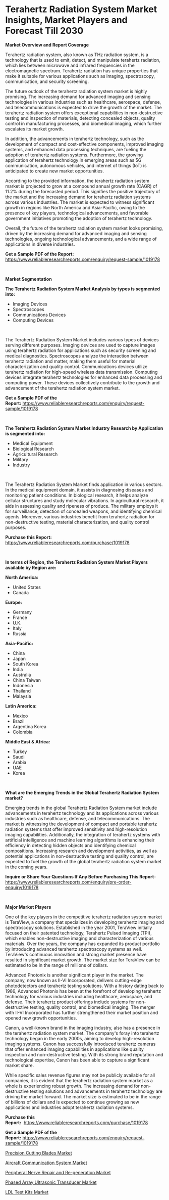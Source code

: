 <p><h1>Terahertz Radiation System Market Insights, Market Players and Forecast Till 2030</h1></p><p><strong>Market Overview and Report Coverage</strong></p>
<p><p>Terahertz radiation system, also known as THz radiation system, is a technology that is used to emit, detect, and manipulate terahertz radiation, which lies between microwave and infrared frequencies in the electromagnetic spectrum. Terahertz radiation has unique properties that make it suitable for various applications such as imaging, spectroscopy, communication, and security screening.</p><p>The future outlook of the terahertz radiation system market is highly promising. The increasing demand for advanced imaging and sensing technologies in various industries such as healthcare, aerospace, defense, and telecommunications is expected to drive the growth of the market. The terahertz radiation system offers exceptional capabilities in non-destructive testing and inspection of materials, detecting concealed objects, quality control in manufacturing processes, and biomedical imaging, which further escalates its market growth.</p><p>In addition, the advancements in terahertz technology, such as the development of compact and cost-effective components, improved imaging systems, and enhanced data processing techniques, are fueling the adoption of terahertz radiation systems. Furthermore, the growing application of terahertz technology in emerging areas such as 5G communication, autonomous vehicles, and internet of things (IoT) is anticipated to create new market opportunities.</p><p>According to the provided information, the terahertz radiation system market is projected to grow at a compound annual growth rate (CAGR) of 11.2% during the forecasted period. This signifies the positive trajectory of the market and the increasing demand for terahertz radiation systems across various industries. The market is expected to witness significant growth in regions like North America and Asia-Pacific, owing to the presence of key players, technological advancements, and favorable government initiatives promoting the adoption of terahertz technology.</p><p>Overall, the future of the terahertz radiation system market looks promising, driven by the increasing demand for advanced imaging and sensing technologies, ongoing technological advancements, and a wide range of applications in diverse industries.</p></p>
<p><strong>Get a Sample PDF of the Report:</strong> <a href="https://www.reliableresearchreports.com/enquiry/request-sample/1019178">https://www.reliableresearchreports.com/enquiry/request-sample/1019178</a></p>
<p>&nbsp;</p>
<p><strong>Market Segmentation</strong></p>
<p><strong>The Terahertz Radiation System Market Analysis by types is segmented into:</strong></p>
<p><ul><li>Imaging Devices</li><li>Spectroscopes</li><li>Communications Devices</li><li>Computing Devices</li></ul></p>
<p>&nbsp;</p>
<p><p>The Terahertz Radiation System Market includes various types of devices serving different purposes. Imaging devices are used to capture images using terahertz radiation for applications such as security screening and medical diagnostics. Spectroscopes analyze the interaction between terahertz radiation and matter, making them useful for material characterization and quality control. Communications devices utilize terahertz radiation for high-speed wireless data transmission. Computing devices integrate terahertz technologies for enhanced data processing and computing power. These devices collectively contribute to the growth and advancement of the terahertz radiation system market.</p></p>
<p><strong>Get a Sample PDF of the Report:</strong>&nbsp;<a href="https://www.reliableresearchreports.com/enquiry/request-sample/1019178">https://www.reliableresearchreports.com/enquiry/request-sample/1019178</a></p>
<p>&nbsp;</p>
<p><strong>The Terahertz Radiation System Market Industry Research by Application is segmented into:</strong></p>
<p><ul><li>Medical Equipment</li><li>Biological Research</li><li>Agricultural Research</li><li>Military</li><li>Industry</li></ul></p>
<p>&nbsp;</p>
<p><p>The Terahertz Radiation System Market finds application in various sectors. In the medical equipment domain, it assists in diagnosing diseases and monitoring patient conditions. In biological research, it helps analyze cellular structures and study molecular vibrations. In agricultural research, it aids in assessing quality and ripeness of produce. The military employs it for surveillance, detection of concealed weapons, and identifying chemical agents. Moreover, various industries benefit from terahertz radiation for non-destructive testing, material characterization, and quality control purposes.</p></p>
<p><strong>Purchase this Report:</strong>&nbsp; <a href="https://www.reliableresearchreports.com/purchase/1019178">https://www.reliableresearchreports.com/purchase/1019178</a></p>
<p>&nbsp;</p>
<p><strong>In terms of Region, the Terahertz Radiation System Market Players available by Region are:</strong></p>
<p>
    <p> <strong> North America: </strong>
        <ul>
            <li>United States</li>
            <li>Canada</li>
        </ul>
        </p> 
    <p> <strong> Europe: </strong>
        <ul>
            <li>Germany</li>
            <li>France</li>
            <li>U.K.</li>
            <li>Italy</li>
            <li>Russia</li>
        </ul>
        </p> 
    <p> <strong> Asia-Pacific: </strong>
        <ul>
            <li>China</li>
            <li>Japan</li>
            <li>South Korea</li>
            <li>India</li>
            <li>Australia</li>
            <li>China Taiwan</li>
            <li>Indonesia</li>
            <li>Thailand</li>
            <li>Malaysia</li>
        </ul>
        </p> 
    <p> <strong> Latin America: </strong>
        <ul>
            <li>Mexico</li>
            <li>Brazil</li>
            <li>Argentina Korea</li>
            <li>Colombia</li>
        </ul>
        </p> 
    <p> <strong> Middle East & Africa: </strong>
        <ul>
            <li>Turkey</li>
            <li>Saudi</li>
            <li>Arabia</li>
            <li>UAE</li>
            <li>Korea</li>
        </ul>
    </p>
    </p>
<p>&nbsp;</p>
<p><strong>What are the Emerging Trends in the Global Terahertz Radiation System market?</strong></p>
<p><p>Emerging trends in the global Terahertz Radiation System market include advancements in terahertz technology and its applications across various industries such as healthcare, defense, and telecommunications. The market is witnessing the development of compact and portable terahertz radiation systems that offer improved sensitivity and high-resolution imaging capabilities. Additionally, the integration of terahertz systems with artificial intelligence and machine learning algorithms is enhancing their efficiency in detecting hidden objects and identifying chemical compositions. Increasing research and development activities, as well as potential applications in non-destructive testing and quality control, are expected to fuel the growth of the global terahertz radiation system market in the coming years.</p></p>
<p><strong>Inquire or Share Your Questions If Any Before Purchasing This Report</strong>- <a href="https://www.reliableresearchreports.com/enquiry/pre-order-enquiry/1019178">https://www.reliableresearchreports.com/enquiry/pre-order-enquiry/1019178</a></p>
<p>&nbsp;</p>
<p><strong>Major Market Players</strong></p>
<p><p>One of the key players in the competitive terahertz radiation system market is TeraView, a company that specializes in developing terahertz imaging and spectroscopy solutions. Established in the year 2001, TeraView initially focused on their patented technology, Terahertz Pulsed Imaging (TPI), which enables non-destructive imaging and characterization of various materials. Over the years, the company has expanded its product portfolio by introducing advanced terahertz spectroscopy systems as well. TeraView's continuous innovation and strong market presence have resulted in significant market growth. The market size for TeraView can be estimated to be in the range of millions of dollars.</p><p>Advanced Photonix is another significant player in the market. The company, now known as II-VI Incorporated, delivers cutting-edge photodetectors and terahertz testing solutions. With a history dating back to 1986, Advanced Photonix has been at the forefront of developing terahertz technology for various industries including healthcare, aerospace, and defense. Their terahertz product offerings include systems for non-destructive testing, quality control, and biomedical imaging. The merger with II-VI Incorporated has further strengthened their market position and opened new growth opportunities.</p><p>Canon, a well-known brand in the imaging industry, also has a presence in the terahertz radiation system market. The company's foray into terahertz technology began in the early 2000s, aiming to develop high-resolution imaging systems. Canon has successfully introduced terahertz cameras that offer enhanced imaging capabilities in applications like quality inspection and non-destructive testing. With its strong brand reputation and technological expertise, Canon has been able to capture a significant market share.</p><p>While specific sales revenue figures may not be publicly available for all companies, it is evident that the terahertz radiation system market as a whole is experiencing robust growth. The increasing demand for non-destructive testing solutions and advancements in terahertz technology are driving the market forward. The market size is estimated to be in the range of billions of dollars and is expected to continue growing as new applications and industries adopt terahertz radiation systems.</p></p>
<p><strong>Purchase this Report:</strong>&nbsp;&nbsp;<a href="https://www.reliableresearchreports.com/purchase/1019178">https://www.reliableresearchreports.com/purchase/1019178</a></p>
<p></p>
<p><strong>Get a Sample PDF of the Report:</strong>&nbsp;<a href="https://www.reliableresearchreports.com/enquiry/request-sample/1019178">https://www.reliableresearchreports.com/enquiry/request-sample/1019178</a></p>
<p><p><a href="https://www.linkedin.com/pulse/precision-cutting-blades-market-challenges-opportunities-growth-s0dle/">Precision Cutting Blades Market</a></p><p><a href="https://medium.com/@plan.sock.color/aircraft-communication-system-market-size-growth-forecast-2023-2030-ce92dc38863c">Aircraft Communication System Market</a></p><p><a href="https://github.com/RoccoManning/Market-Research-Report-List-1/blob/main/peripheral-nerve-repair-and-re-generation-market.md">Peripheral Nerve Repair and Re-generation Market</a></p><p><a href="https://www.reportprime.com/phased-array-ultrasonic-transducer-r10268">Phased Array Ultrasonic Transducer Market</a></p><p><a href="https://www.reportprime.com/ldl-test-kits-r10269">LDL Test Kits Market</a></p></p>
